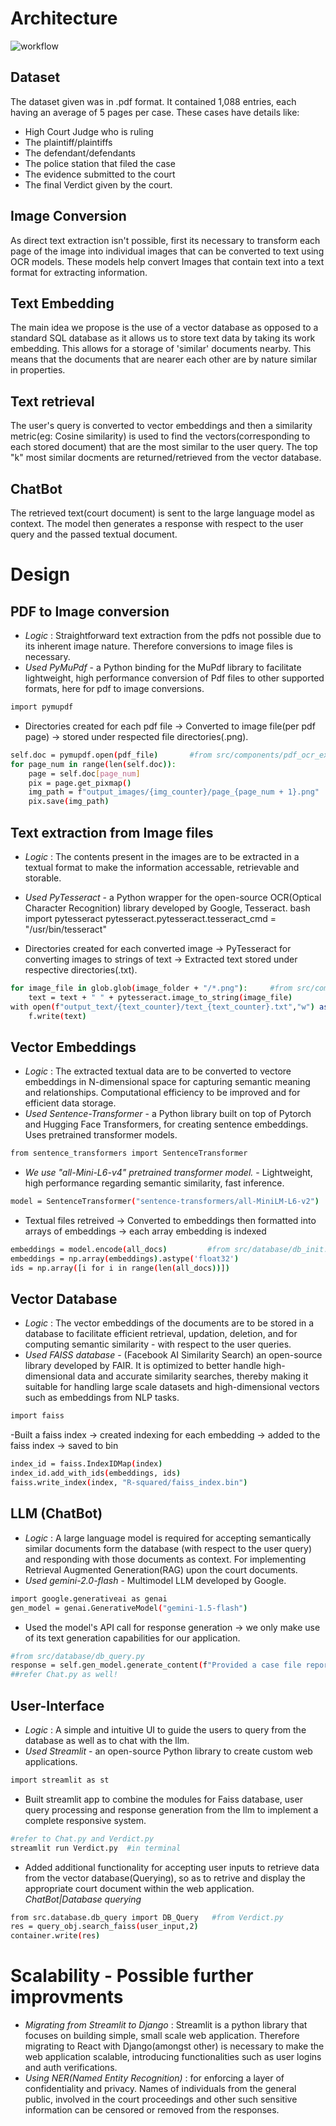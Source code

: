 # Architecture

![workflow](workflow.png)

## Dataset
The dataset given was in .pdf format. It contained 1,088 entries, each having an average of 5 pages per case. These cases have details like:

* High Court Judge who is ruling
* The plaintiff/plaintiffs
* The defendant/defendants
* The police station that filed the case
* The evidence submitted to the court
* The final Verdict given by the court.

## Image Conversion
As direct text extraction isn't possible, first its necessary to transform each page of the image into individual images that can be converted to text using OCR models.
These models help convert Images that contain text into a text format for extracting information.

## Text Embedding
The main idea we propose is the use of a vector database as opposed to a standard SQL database as it allows us to store text data by taking its work embedding.
This allows for a storage of 'similar' documents nearby. This means that the documents that are nearer each other are by nature similar in properties.

## Text retrieval
The user's query is converted to vector embeddings and then a similarity metric(eg: Cosine similarity) is used to find the vectors(corresponding to each stored document) that are the most similar to the user query. The top "k" most similar docments are returned/retrieved from the vector database.

## ChatBot
The retrieved text(court document) is sent to the large language model as context. The model then generates a response with respect to the user query and the passed textual document.

# Design
## PDF to Image conversion
- *Logic* : Straightforward text extraction from the pdfs not possible due to its inherent image nature. Therefore conversions to image files is necessary.
- *Used PyMuPdf* - a Python binding for the MuPdf library to facilitate lightweight, high performance conversion of Pdf files to other supported formats, here for pdf to image conversions.
```bash
import pymupdf
```
- Directories created for each pdf file -> Converted to image file(per pdf page) -> stored under respected file directories(.png).

```bash
self.doc = pymupdf.open(pdf_file)       #from src/components/pdf_ocr_extractor.py
for page_num in range(len(self.doc)):
    page = self.doc[page_num]
    pix = page.get_pixmap()
    img_path = f"output_images/{img_counter}/page_{page_num + 1}.png"
    pix.save(img_path)
```

## Text extraction from Image files
- *Logic* : The contents present in the images are to be extracted in a textual format to make the information accessable, retrievable and storable.
- *Used PyTesseract* - a Python wrapper for the open-source OCR(Optical Character Recognition) library developed by Google, Tesseract.
bash
import pytesseract
pytesseract.pytesseract.tesseract_cmd = "/usr/bin/tesseract"


- Directories created for each converted image -> PyTesseract for converting images to strings of text -> Extracted text stored under respective directories(.txt).

```bash
for image_file in glob.glob(image_folder + "/*.png"):     #from src/components/pdf_ocr_extractor.py
    text = text + " " + pytesseract.image_to_string(image_file)
with open(f"output_text/{text_counter}/text_{text_counter}.txt","w") as f:
    f.write(text)
```

## Vector Embeddings
- *Logic* : The extracted textual data are to be converted to vectore embeddings in N-dimensional space for capturing semantic meaning and relationships. Computational efficiency to be improved and for efficient data storage.
- *Used Sentence-Transformer* - a Python library built on top of Pytorch and Hugging Face Transformers, for creating sentence embeddings. Uses pretrained transformer models. 
```bash
from sentence_transformers import SentenceTransformer
```

- *We use "all-Mini-L6-v4" pretrained transformer model.* - Lightweight, high performance regarding semantic similarity, fast inference.
```bash
model = SentenceTransformer("sentence-transformers/all-MiniLM-L6-v2")
```

- Textual files retreived -> Converted to embeddings then formatted into arrays of embeddings -> each array embedding is indexed
```bash
embeddings = model.encode(all_docs)         #from src/database/db_init.py
embeddings = np.array(embeddings).astype('float32')
ids = np.array([i for i in range(len(all_docs))])
```

## Vector Database
- *Logic* : The vector embeddings of the documents are to be stored in a database to facilitate efficient retrieval, updation, deletion, and for computing semantic similarity - with respect to the user queries.
- *Used FAISS database* - (Facebook AI Similarity Search) an open-source library developed by FAIR. It is optimized to better handle high-dimensional data and accurate similarity searches, thereby making it suitable for handling large scale datasets and high-dimensional vectors such as embeddings from NLP tasks.
```bash
import faiss
```
-Built a faiss index -> created indexing for each embedding -> added to the faiss index -> saved to bin
```bash
index_id = faiss.IndexIDMap(index)
index_id.add_with_ids(embeddings, ids)
faiss.write_index(index, "R-squared/faiss_index.bin")
```

## LLM (ChatBot)
- *Logic* : A large language model is required for accepting semantically similar documents form the database (with respect to the user query) and responding with those documents as context. For implementing Retrieval Augmented Generation(RAG) upon the court documents.
- *Used gemini-2.0-flash* - Multimodel LLM developed by Google.
```bash
import google.generativeai as genai
gen_model = genai.GenerativeModel("gemini-1.5-flash")
```
- Used the model's API call for response generation -> we only make use of its text generation capabilities for our application.
```bash
#from src/database/db_query.py
response = self.gen_model.generate_content(f"Provided a case file report, ....  as such Case file report: {f}")
##refer Chat.py as well!
```

## User-Interface
- *Logic* : A simple and intuitive UI to guide the users to query from the database as well as to chat with the llm.
- *Used Streamlit* - an open-source Python library to create custom web applications.
```bash
import streamlit as st
```

- Built streamlit app to combine the modules for Faiss database, user query processing and response generation from the llm to implement a complete responsive system.
```bash
#refer to Chat.py and Verdict.py
streamlit run Verdict.py  #in terminal
```

- Added additional functionality for accepting user inputs to retrieve data from the vector database(Querying), so as to retrive and display the appropriate court document within the web application.     *ChatBot|Database querying*
```bash
from src.database.db_query import DB_Query   #from Verdict.py
res = query_obj.search_faiss(user_input,2)
container.write(res)
```

# Scalability - Possible further improvments
- *Migrating from Streamlit to Django* : Streamlit is a python library that focuses on building simple, small scale web application. Therefore migrating to React with Django(amongst other) is necessary to make the web application scalable, introducing functionalities such as user logins and auth verifications.
- *Using NER(Named Entity Recognition)* : for enforcing a layer of confidentiality and privacy. Names of individuals from the general public, involved in the court proceedings and other such sensitive information can be censored or removed from the responses.
